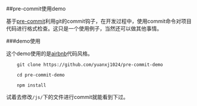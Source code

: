 ##pre-commit使用demo

基于[pre-commit](https://www.npmjs.com/package/pre-commit)利用git的commit钩子，在开发过程中，使用commit命令对项目代码进行格式检查。这只是一个使用例子，当然还可以做其他事情。

###demo使用

这个demo使用的是[airbnb]()代码风格。

```
	git clone https://github.com/yuanxj1024/pre-commit-demo
	
	cd pre-commit-demo
	
	npm install

```

试着去修改`/js/`下的文件进行commit就能看到下过。


 








